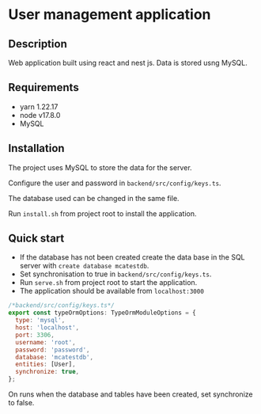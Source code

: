 # User management application

## Description

Web application built using react and nest js. Data is stored usng MySQL.


## Requirements

 * yarn 1.22.17
 * node v17.8.0
 * MySQL

## Installation

The project uses MySQL to store the data for the server.

Configure the user and password in `backend/src/config/keys.ts`.

The database used can be changed in the same file.

Run `install.sh` from project root to install the application.


## Quick start

 * If the database has not been created create the data base in the SQL server with `create database mcatestdb`.
 * Set synchronisation to true in `backend/src/config/keys.ts`.
 * Run `serve.sh` from project root to start the application.
 * The application should be available from `localhost:3000`

```javascript
/*backend/src/config/keys.ts*/
export const typeOrmOptions: TypeOrmModuleOptions = {
  type: 'mysql',
  host: 'localhost',
  port: 3306,
  username: 'root',
  password: 'password',
  database: 'mcatestdb',
  entities: [User],
  synchronize: true,
};
```

On runs when the database and tables have been created, set synchronize to false.


